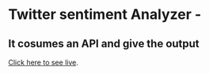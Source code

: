 # Twitter sentiment Analyzer - 

## It cosumes an API and give the output

 [Click here to see live](https://competent-jones-2df1fb.netlify.app/).
